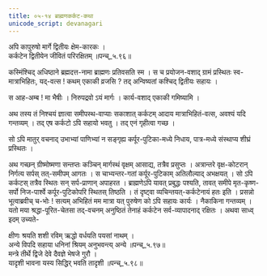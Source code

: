 ```yaml
---
title: ०५-१४ ब्राह्मणकर्कट-कथा
unicode_script: devanagari
---
```

अपि कापुरुषो मार्गे द्वितीयः क्षेम-कारकः ।  
कर्कटेन द्वितीयेन जीवितं परिरक्षितम् ॥पन्च्_५.९६॥  


कस्मिंश्चिद् अधिष्ठाने ब्रह्मदत्त-नामा ब्राह्मणः प्रतिवसति स्म । स च प्रयोजन-वशाद् ग्रामं प्रस्थितः स्व-मात्राभिहितः, यद्-वत्स ! कथम् एकाकी व्रजसि ? तद् अन्विष्यतां कश्चिद् द्वितीयः सहायः ।  

स आह-अम्ब ! मा भैषीः । निरुपद्रवो ऽयं मार्गः । कार्य-वशाद् एकाकी गमिष्यामि ।  

अथ तस्य तं निश्चयं ज्ञात्वा समीपस्थ-वाप्याः सकाशात् कर्कटम् आदाय मात्राभिहितं-वत्स, अवश्यं यदि गन्तव्यम् । तद् एष कर्कटो ऽपि सहायो भवतु । तद् एनं गृहीत्वा गच्छ ।  

सो ऽपि मातुर् वचनाद् उभाभ्यां पाणिभ्यां न सङ्गृह्य कर्पूर-पुटिका-मध्ये निधाय, पात्र-मध्ये संस्थाप्य शीघ्रं प्रस्थितः ।  

अथ गच्छन् ग्रीष्मोष्मणा सन्तप्तः कञ्चिन् मार्गस्थं वृक्षम् आसाद्य, तत्रैव प्रसुप्तः । अत्रान्तरे वृक्ष-कोटरान् निर्गत्य सर्पस् तत्-समीपम् आगतः ।
स चाभ्यन्तर-गतां कर्पूर-पुटिकाम् अतिलौल्याद् अभक्षयत् । सो ऽपि कर्कटस् तत्रैव स्थितः सन् सर्प-प्राणान् अपाहरत । ब्राह्मणेऽपि यावत् प्रबुद्धः पश्यति, तावत् समीपे मृत-कृष्ण-सर्पो निज-पार्श्वे कर्पूर-पुटिकोपरि स्थितस् तिष्ठति । तं दृष्ट्वा व्यचिन्तयत्-कर्कटेनायं हतः इति । प्रसन्नो भूत्वाब्रवीच् च-भोः ! सत्यम् अभिहितं मम मात्रा यत् पुरुषेण को ऽपि सहायः कार्यः । नैकाकिना गन्तव्यम् । यतो मया श्रद्धा-पूरित-चेतसा तद्-वचनम् अनुष्ठितं तेनाहं कर्कटेन सर्व-व्यापादनाद् रक्षितः । अथवा साध्व् इदम् उच्यते-  

क्षीणः श्रयति शशी रविम् ऋद्धो वर्धयति पयसां नाथम् ।  
अन्ये विपदि सहाया धनिनां श्रियम् अनुभवन्त्य् अन्ये ॥पन्च्_५.९७॥  
मन्त्रे तीर्थे द्विजे देवे दैवज्ञे भेषजे गुरौ ।  
यादृशी भावना यस्य सिद्धिर् भवति तादृशी ॥पन्च्_५.९८॥  
